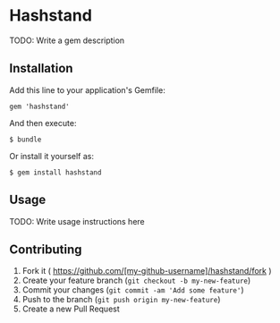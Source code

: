 # Hashstand

TODO: Write a gem description

## Installation

Add this line to your application's Gemfile:

    gem 'hashstand'

And then execute:

    $ bundle

Or install it yourself as:

    $ gem install hashstand

## Usage

TODO: Write usage instructions here

## Contributing

1. Fork it ( https://github.com/[my-github-username]/hashstand/fork )
2. Create your feature branch (`git checkout -b my-new-feature`)
3. Commit your changes (`git commit -am 'Add some feature'`)
4. Push to the branch (`git push origin my-new-feature`)
5. Create a new Pull Request
